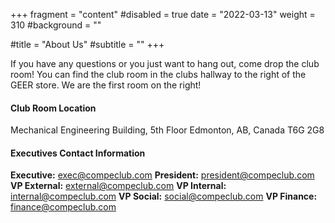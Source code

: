 +++
fragment = "content"
#disabled = true
date = "2022-03-13"
weight = 310 
#background = ""

#title = "About Us"
#subtitle = ""
+++

If you have any questions or you just want to hang out, come drop the club room! You can find the club room in the clubs hallway to the right of the GEER store. We are the first room on the right!
<br/>

#### Club Room Location

Mechanical Engineering Building, 5th Floor
Edmonton, AB, Canada
T6G 2G8
<br/>

#### Executives Contact Information

**Executive:** <exec@compeclub.com>
**President:** <president@compeclub.com>
**VP External:** <external@compeclub.com>
**VP Internal:** <internal@compeclub.com>
**VP Social:** <social@compeclub.com>
**VP Finance:** <finance@compeclub.com>
